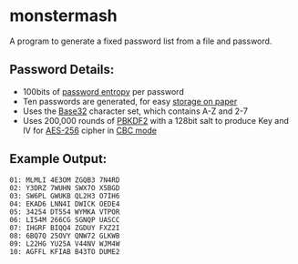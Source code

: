 # monstermash
A program to generate a fixed password list from a file and password.

## Password Details:
- 100bits of [password entropy](https://en.wikipedia.org/wiki/Password_strength) per password
- Ten passwords are generated, for easy [storage on paper](https://www.schneier.com/news/archives/2010/11/bruce_schneier_write.html)
- Uses the [Base32](https://en.wikipedia.org/wiki/Base32) character set, which contains A-Z and 2-7
- Uses 200,000 rounds of [PBKDF2](https://en.wikipedia.org/wiki/PBKDF2) with a 128bit salt to produce Key and IV for [AES-256](https://en.wikipedia.org/wiki/Advanced_Encryption_Standard) cipher in [CBC mode](https://en.wikipedia.org/wiki/Block_cipher_mode_of_operation#Cipher_Block_Chaining_(CBC))

## Example Output:

```
01: MLMLI 4E3OM ZGQB3 7N4RD
02: Y3DRZ 7WUHN SWX7O X5BGD
03: SW6PL GWUKB QL2H3 O7IH6
04: EKAD6 LNN4I DWICK OEDE4
05: 34254 DT554 WYMKA VTPOR
06: LI54M 266CG SGNQP UASCC
07: IHGRF BIQQ4 ZGDUY FXZ2I
08: 6BQ7Q 25OVY QNW72 GLKWB
09: L22HG YU25A V44NV WJM4W
10: AGFFL KFIAB B43TO DUME2
```
